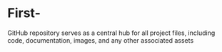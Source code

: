 # First-
GitHub repository serves as a central hub for all project files, including code, documentation, images, and any other associated assets
